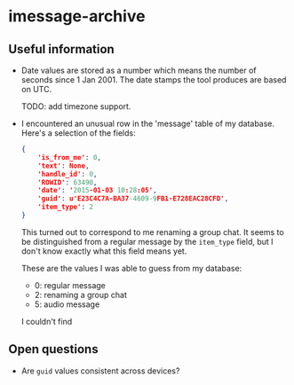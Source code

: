 imessage-archive
================

## Useful information

*   Date values are stored as a number which means the number of seconds since 1 Jan 2001. The date stamps the tool produces are based on UTC.

    TODO: add timezone support.

*   I encountered an unusual row in the 'message' table of my database. Here's a selection of the fields:

    ```json
    {
        'is_from_me': 0,
        'text': None,
        'handle_id': 0,
        'ROWID': 63490,
        'date': '2015-01-03 10:28:05',
        'guid': u'E23C4C7A-BA37-4609-9FB1-E728EAC28CFD',
        'item_type': 2
    }
    ```

    This turned out to correspond to me renaming a group chat. It seems to be distinguished from a regular message by the `item_type` field, but I don't know exactly what this field means yet.

    These are the values I was able to guess from my database:

    *   0: regular message
    *   2: renaming a group chat
    *   5: audio message

    I couldn't find

## Open questions

* Are `guid` values consistent across devices?